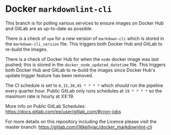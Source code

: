 # Docker `markdownlint-cli`

This branch is for polling various services to ensure images on Docker Hub and GitLab are as up-to-date as possible.

There is a check of `npm` for a new version of `markdown-cli` which is stored in the `markdown-cli_version` file.
This triggers both Docker Hub and GitLab to re-build the images.

There is a check of Docker Hub for when the `node` docker image was last pushed; this is stored in the
`docker_node_updated_datetime` file.
This triggers both Docker Hub and GitLab to re-build the images since Docker Hub's update trigger feature has been
removed.

The CI schedule is set to `0,15,30,45 * * * *` which *should* run the pipeline every quarter hour.
Public GitLab only runs schedules at `19 * * * *` so the maximum rate is hourly at XX:19.

More info on Public GitLab Schedules: <https://docs.gitlab.com/ee/user/gitlab_com/#cron-jobs>

For more details on this repository including the Licence please visit the master branch:
<https://gitlab.com/06kellyjac/docker_markdownlint-cli>
